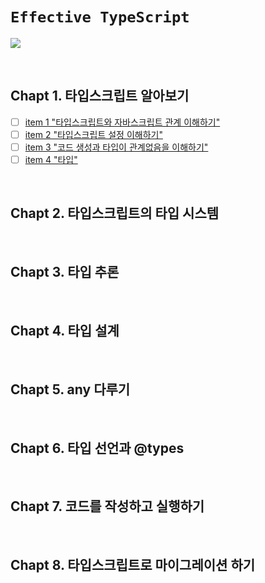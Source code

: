 # `Effective TypeScript`

![](https://effectivetypescript.com/images/cover.jpg)

&nbsp;

## Chapt 1. 타입스크립트 알아보기

- [ ] [item 1 "타입스크립트와 자바스크립트 관계 이해하기"]()
- [ ] [item 2 "타입스크립트 설정 이해하기"]()
- [ ] [item 3 "코드 생성과 타입이 관계없음을 이해하기"]()
- [ ] [item 4 "타입"]()

&nbsp;

## Chapt 2. 타입스크립트의 타입 시스템

&nbsp;

## Chapt 3. 타입 추론

&nbsp;

## Chapt 4. 타입 설계

&nbsp;

## Chapt 5. any 다루기

&nbsp;

## Chapt 6. 타입 선언과 @types

&nbsp;

## Chapt 7. 코드를 작성하고 실행하기

&nbsp;

## Chapt 8. 타입스크립트로 마이그레이션 하기

&nbsp;


&nbsp;
&nbsp;
&nbsp;
&nbsp;



